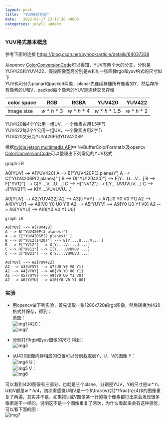 ```yaml
---
layout: post
title:  "YUV格式介绍"
date:   2022-07-17 23:17:26 +0800
categories: jekyll update
---
```


<head>
    <script src="https://cdn.mathjax.org/mathjax/latest/MathJax.js?config=TeX-AMS-MML_HTMLorMML" type="text/javascript"></script>
    <script type="text/x-mathjax-config">
        MathJax.Hub.Config({
            tex2jax: {
            skipTags: ['script', 'noscript', 'style', 'textarea', 'pre'],
            inlineMath: [['$','$']]
            }
        });
    </script>
</head>



### YUV格式基本概念
参考下面的连接
https://blog.csdn.net/byhook/article/details/84037338

从opencv [ColorConversionCode](https://docs.opencv.org/4.x/d8/d01/group__imgproc__color__conversions.html#ga4e0972be5de079fed4e3a10e24ef5ef0})可以得知，YUV有两个大的分支，分别是YUV420和YUV422，假设图像宽高分别是w和h,一张图像rgb和yuv格式的尺寸如下  
YUV也可分为planar和packed两类，planar先连续存储所有像素的Y，然后存所有像素的U和V，packed每个像素的YUV是连续交叉存储   

| color space | RGB     | RGBA    | YUV420    | YUV422  |
| ----------- | ------- | ------- | --------- | ------- |
| image size  | $w*h*3$ | $w*h*4$ | $w*h*1.5$ | $w*h*2$ |

YUV420每4个Y公用一组UV，一个像素占用1.5字节  
YUV422每2个Y公用一组UV，一个像素占用2字节  
YUV420又分为YUV420P和YUV420SP  

根据[nvidia jetson multimedia API](https://docs.nvidia.com/jetson/l4t-multimedia/group__ee__nvbuffering__group.html#gaae53b45fe3f04b8f9135cb80baeac6e4)中 NvBufferColorFormat以及opencv [ColorConversionCode](https://docs.opencv.org/4.x/d8/d01/group__imgproc__color__conversions.html#ga4e0972be5de079fed4e3a10e24ef5ef0})可以整理出下列常见的YUV格式   

<!-- <!DOCTYPE html> -->
<html lang="en">
   <head>
	 <script src="https://cdnjs.cloudflare.com/ajax/libs/mermaid/8.6.0/mermaid.min.js"></script>
    </head>

<body>
 <!-- <pre><code class="language-mermaid">graph LR
A--&gt;B
</code></pre> -->

<div class="mermaid">graph LR

A0[YUV] --> A[YUV420]
A --> B["YUV420P(3 planes)"]
A --> C["YUV420SP(2 planes)" ]
B --> D["YU12(I420)"] --> E[Y....U....V....]
B --> F["YV12"] --> G[Y....V....U....]
C --> H["NV12"] --> I[Y....UVUVUV....]
C --> J["NV21"] --> K[Y....VUVUVU....]

A0[YUV] --> A2[YUV422]
A2 --> A3[UYVY] --> A7[U0 Y0 V0 Y1]
A2 --> A4[VYUY] --> A8[V0 Y0 U0 Y1]
A2 --> A5[YUYV] --> A9[Y0 U0 Y1 V0]
A2 --> A6[YVYU] --> A10[Y0 V0 Y1 U0]
</div>
	
</body>
<script>
var config = {
    startOnLoad:true,
    theme: 'forest',
    flowchart:{
            useMaxWidth:false,
            htmlLabels:true
        }
};
mermaid.initialize(config);
window.mermaid.init(undefined, document.querySelectorAll('.language-mermaid'));
</script>

</html>

```mermaid
graph LR

A0[YUV] --> A[YUV420]
A --> B["YUV420P(3 planes)"]
A --> C["YUV420SP(2 planes)" ]
B --> D["YU12(I420)"] --> E[Y....U....V....]
B --> F["YV12"] --> G[Y....V....U....]
C --> H["NV12"] --> I[Y....UVUVUV....]
C --> J["NV21"] --> K[Y....VUVUVU....]

A0[YUV] --> A2[YUV422]
A2 --> A3[UYVY] --> A7[U0 Y0 V0 Y1]
A2 --> A4[VYUY] --> A8[V0 Y0 U0 Y1]
A2 --> A5[YUYV] --> A9[Y0 U0 Y1 V0]
A2 --> A6[YVYU] --> A10[Y0 V0 Y1 U0]

```

### 实验
- 用opencv做下列实验，首先读取一张1280x720的rgb图像，然后转换为I420格式并保存，得到：  
原图：  
![img1]({{site.usr}}/img/yuv/img_rgb.jpg)
I420：  
![img2]({{site.usr}}/img/yuv/img_I420.png)

- 分别打印rgb和yuv图像的尺寸 得到：  
![img3]({{site.usr}}/img/yuv/print1.png)

- 从I420图像内存相应的位置可以分别截取到Y，U，V的图像
Y：  
![img4]({{site.usr}}/img/yuv/img_y.jpg)
U：  
![img5]({{site.usr}}/img/yuv/img_u.jpg)
V：  
![img6]({{site.usr}}/img/yuv/img_v.jpg)

可以看到I420图像有三部分，也就是三个plane，分别是YUV，Y的尺寸是$w*h$，U和V都是$w*h/4$，初次看感觉U和V是一个$\frac{w}{2}*\frac{h}{4}$的图像重复了两遍，其实并不是，如果把U或V图像某一行的每个像素都打出来会发现很多像素是不一样的，说明这不是一个图像重复了两次，为什么看起来会有这种感觉，可以看下面的图：   
![img7]({{site.usr}}/img/yuv/i420.jpg)





